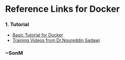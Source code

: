 # Reference Links for Docker

### 1. Tutorial
* [Basic Tutorial for Docker](https://docker-curriculum.com/)
* [Training Videos from Dr.Noureddin Sadawi](https://www.youtube.com/watch?v=LREVKY82Uy8&index=2&list=PLea0WJq13cnDsF4MrbNaw3b4jI0GT9yKt)

### ~SonM
